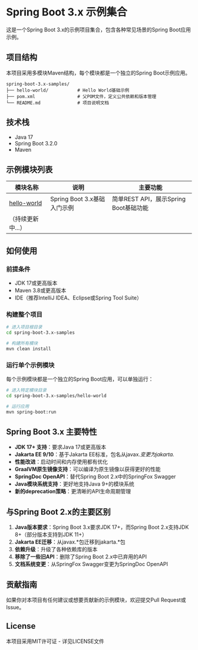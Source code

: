# Spring Boot 3.x 示例集合

这是一个Spring Boot 3.x的示例项目集合，包含各种常见场景的Spring Boot应用示例。

## 项目结构
本项目采用多模块Maven结构，每个模块都是一个独立的Spring Boot示例应用。

```
spring-boot-3.x-samples/
├── hello-world/           # Hello World基础示例
├── pom.xml                # 父POM文件，定义公共依赖和版本管理
└── README.md              # 项目说明文档
```

## 技术栈
- Java 17
- Spring Boot 3.2.0
- Maven

## 示例模块列表
| 模块名称 | 说明 | 主要功能 |
|---------|------|---------|
| [hello-world](hello-world) | Spring Boot 3.x基础入门示例 | 简单REST API，展示Spring Boot基础功能 |
| （持续更新中...） | | |

## 如何使用

### 前提条件
- JDK 17或更高版本
- Maven 3.8或更高版本
- IDE（推荐IntelliJ IDEA、Eclipse或Spring Tool Suite）

### 构建整个项目
```bash
# 进入项目根目录
cd spring-boot-3.x-samples

# 构建所有模块
mvn clean install
```

### 运行单个示例模块
每个示例模块都是一个独立的Spring Boot应用，可以单独运行：

```bash
# 进入特定模块目录
cd spring-boot-3.x-samples/hello-world

# 运行应用
mvn spring-boot:run
```

## Spring Boot 3.x 主要特性
- **JDK 17+ 支持**：要求Java 17或更高版本
- **Jakarta EE 9/10**：基于Jakarta EE标准，包名从javax.*变更为jakarta.*
- **性能改进**：启动时间和内存使用都有优化
- **GraalVM原生镜像支持**：可以编译为原生镜像以获得更好的性能
- **SpringDoc OpenAPI**：替代Spring Boot 2.x中的SpringFox Swagger
- **Java模块系统支持**：更好地支持Java 9+的模块系统
- **新的deprecation策略**：更清晰的API生命周期管理

## 与Spring Boot 2.x的主要区别
1. **Java版本要求**：Spring Boot 3.x要求JDK 17+，而Spring Boot 2.x支持JDK 8+（部分版本支持到JDK 11+）
2. **Jakarta EE迁移**：从javax.*包迁移到jakarta.*包
3. **依赖升级**：升级了各种依赖库的版本
4. **移除了一些旧API**：删除了Spring Boot 2.x中已弃用的API
5. **文档系统变更**：从SpringFox Swagger变更为SpringDoc OpenAPI

## 贡献指南
如果你对本项目有任何建议或想要贡献新的示例模块，欢迎提交Pull Request或Issue。

## License
本项目采用MIT许可证 - 详见LICENSE文件